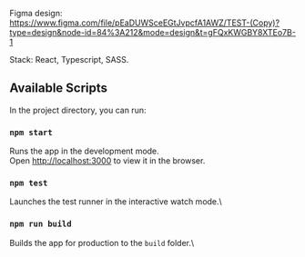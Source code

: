 Figma design: https://www.figma.com/file/pEaDUWSceEGtJvpcfA1AWZ/TEST-(Copy)?type=design&node-id=84%3A212&mode=design&t=gFQxKWGBY8XTEo7B-1

Stack: React, Typescript, SASS.

## Available Scripts

In the project directory, you can run:

### `npm start`

Runs the app in the development mode.\
Open [http://localhost:3000](http://localhost:3000) to view it in the browser.

### `npm test`

Launches the test runner in the interactive watch mode.\

### `npm run build`

Builds the app for production to the `build` folder.\
